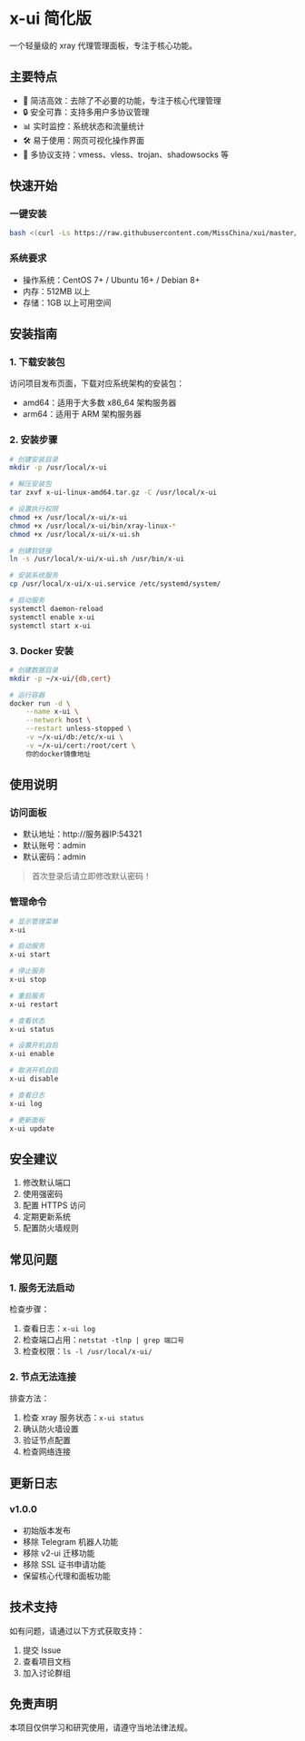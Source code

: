 # x-ui 简化版

一个轻量级的 xray 代理管理面板，专注于核心功能。

## 主要特点

- 🚀 简洁高效：去除了不必要的功能，专注于核心代理管理
- 🔒 安全可靠：支持多用户多协议管理
- 📊 实时监控：系统状态和流量统计
- 🛠️ 易于使用：网页可视化操作界面
- 🔄 多协议支持：vmess、vless、trojan、shadowsocks 等

## 快速开始

### 一键安装

```bash
bash <(curl -Ls https://raw.githubusercontent.com/MissChina/xui/master/install.sh)
```

### 系统要求

- 操作系统：CentOS 7+ / Ubuntu 16+ / Debian 8+
- 内存：512MB 以上
- 存储：1GB 以上可用空间

## 安装指南

### 1. 下载安装包

访问项目发布页面，下载对应系统架构的安装包：
- amd64：适用于大多数 x86_64 架构服务器
- arm64：适用于 ARM 架构服务器

### 2. 安装步骤

```bash
# 创建安装目录
mkdir -p /usr/local/x-ui

# 解压安装包
tar zxvf x-ui-linux-amd64.tar.gz -C /usr/local/x-ui

# 设置执行权限
chmod +x /usr/local/x-ui/x-ui
chmod +x /usr/local/x-ui/bin/xray-linux-*
chmod +x /usr/local/x-ui/x-ui.sh

# 创建软链接
ln -s /usr/local/x-ui/x-ui.sh /usr/bin/x-ui

# 安装系统服务
cp /usr/local/x-ui/x-ui.service /etc/systemd/system/

# 启动服务
systemctl daemon-reload
systemctl enable x-ui
systemctl start x-ui
```

### 3. Docker 安装

```bash
# 创建数据目录
mkdir -p ~/x-ui/{db,cert}

# 运行容器
docker run -d \
    --name x-ui \
    --network host \
    --restart unless-stopped \
    -v ~/x-ui/db:/etc/x-ui \
    -v ~/x-ui/cert:/root/cert \
    你的docker镜像地址
```

## 使用说明

### 访问面板

- 默认地址：http://服务器IP:54321
- 默认账号：admin
- 默认密码：admin

> 首次登录后请立即修改默认密码！

### 管理命令

```bash
# 显示管理菜单
x-ui

# 启动服务
x-ui start

# 停止服务
x-ui stop

# 重启服务
x-ui restart

# 查看状态
x-ui status

# 设置开机自启
x-ui enable

# 取消开机自启
x-ui disable

# 查看日志
x-ui log

# 更新面板
x-ui update
```

## 安全建议

1. 修改默认端口
2. 使用强密码
3. 配置 HTTPS 访问
4. 定期更新系统
5. 配置防火墙规则

## 常见问题

### 1. 服务无法启动

检查步骤：
1. 查看日志：`x-ui log`
2. 检查端口占用：`netstat -tlnp | grep 端口号`
3. 检查权限：`ls -l /usr/local/x-ui/`

### 2. 节点无法连接

排查方法：
1. 检查 xray 服务状态：`x-ui status`
2. 确认防火墙设置
3. 验证节点配置
4. 检查网络连接

## 更新日志

### v1.0.0
- 初始版本发布
- 移除 Telegram 机器人功能
- 移除 v2-ui 迁移功能
- 移除 SSL 证书申请功能
- 保留核心代理和面板功能

## 技术支持

如有问题，请通过以下方式获取支持：
1. 提交 Issue
2. 查看项目文档
3. 加入讨论群组

## 免责声明

本项目仅供学习和研究使用，请遵守当地法律法规。

